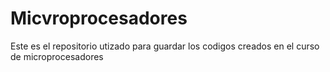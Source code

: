 # Micvroprocesadores
Este es el repositorio utizado para guardar los codigos creados en el curso de microprocesadores
